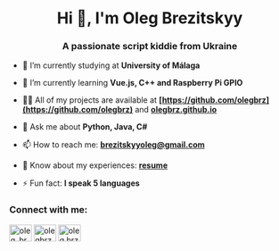 <h1 align="center">Hi 👋, I'm Oleg Brezitskyy</h1>
<h3 align="center">A passionate script kiddie from Ukraine </h3>

- 🔭 I’m currently studying at **University of Málaga**

- 🌱 I’m currently learning **Vue.js, C++ and Raspberry Pi GPIO**

- 👨‍💻 All of my projects are available at **[https://github.com/olegbrz](https://github.com/olegbrz)** and **[olegbrz.github.io](https://olegbrz.github.io)**

- 💬 Ask me about **Python, Java, C#**

- 📫 How to reach me: **brezitskyyoleg@gmail.com**

- 📄 Know about my experiences: **[resume](https://drive.google.com/file/d/12BeHeLIWQTfzdag4U-vnc3sdZ7a3zFgF/view?usp=sharing)**

- ⚡ Fun fact: **I speak 5 languages**

<h3 align="left">Connect with me:</h3>
<p align="left">
<a href="https://twitter.com/oleg_brz" target="blank"><img align="center" src="https://cdn.jsdelivr.net/npm/simple-icons@3.0.1/icons/twitter.svg" alt="oleg_brz" height="30" width="40" /></a>
<a href="https://linkedin.com/in/olegbrz" target="blank"><img align="center" src="https://cdn.jsdelivr.net/npm/simple-icons@3.0.1/icons/linkedin.svg" alt="olegbrz" height="30" width="40" /></a>
<a href="https://instagram.com/oleg.brz" target="blank"><img align="center" src="https://cdn.jsdelivr.net/npm/simple-icons@3.0.1/icons/instagram.svg" alt="oleg.brz" height="30" width="40" /></a>
</p>
